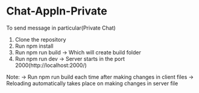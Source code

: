 # Chat-Appln-Private
To send message in particular(Private Chat)

1. Clone the repository
2. Run npm install
3. Run npm run build -> Which will create build folder
4. Run npm run dev -> Server starts in the port 2000(http://localhost:2000/)

Note: 
-> Run npm run build each time after making changes in client files 
-> Reloading automatically takes place on making changes in server file
